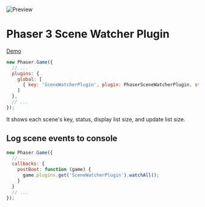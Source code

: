 ![Preview](https://i.imgur.com/Xa9HxrU.png)

Phaser 3 Scene Watcher Plugin
=============================

[Demo](https://codepen.io/samme/pen/VBbJZM?editors=0010)

```javascript
new Phaser.Game({
  // ...
  plugins: {
    global: [
      { key: 'SceneWatcherPlugin', plugin: PhaserSceneWatcherPlugin, start: true }
    ]
  },
  // ...
});
```

It shows each scene's key, status, display list size, and update list size.

Log scene events to console
---------------------------

```javascript
new Phaser.Game({
  // ...
  callbacks: {
    postBoot: function (game) {
      game.plugins.get('SceneWatcherPlugin').watchAll();
    }
  }
  // ...
});
```
